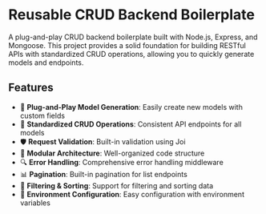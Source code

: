 # Reusable CRUD Backend Boilerplate

A plug-and-play CRUD backend boilerplate built with Node.js, Express, and Mongoose. This project provides a solid foundation for building RESTful APIs with standardized CRUD operations, allowing you to quickly generate models and endpoints.

## Features

- 🚀 **Plug-and-Play Model Generation**: Easily create new models with custom fields
- 🔄 **Standardized CRUD Operations**: Consistent API endpoints for all models
- 🛡️ **Request Validation**: Built-in validation using Joi
- 🧩 **Modular Architecture**: Well-organized code structure
- 🔍 **Error Handling**: Comprehensive error handling middleware
- 📊 **Pagination**: Built-in pagination for list endpoints
- 🔎 **Filtering & Sorting**: Support for filtering and sorting data
- 🧪 **Environment Configuration**: Easy configuration with environment variables

